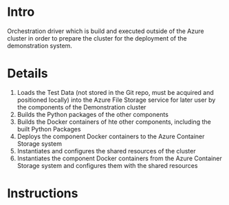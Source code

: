 # Intro
Orchestration driver which is build and executed outside of the Azure cluster in order 
to prepare the cluster for the deployment of the demonstration system.

# Details

1. Loads the Test Data (not stored in the Git repo, must be acquired and positioned locally) 
into the Azure File Storage service for later user by the components of the Demonstration 
cluster
2. Builds the Python packages of the other components
3. Builds the Docker containers of hte other components, including the built Python 
   Packages
4. Deploys the component Docker containers to the Azure Container Storage system
5. Instantiates and configures the shared resources of the cluster
6. Instantiates the component Docker containers from the Azure Container Storage system 
   and configures them with the shared resources

# Instructions